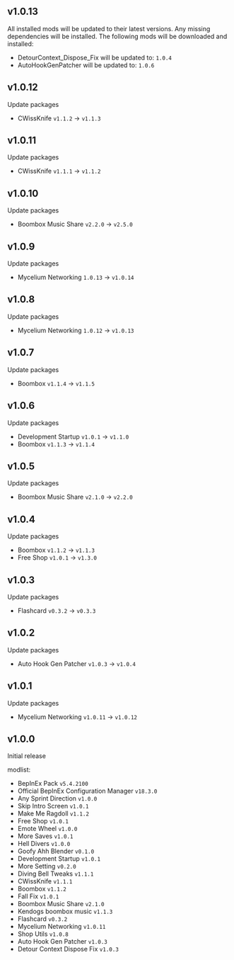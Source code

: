## v1.0.13

All installed mods will be updated to their latest versions.
Any missing dependencies will be installed.
The following mods will be downloaded and installed:


- DetourContext_Dispose_Fix will be updated to: `1.0.4`
- AutoHookGenPatcher will be updated to: `1.0.6`


## v1.0.12

Update packages

- CWissKnife `v1.1.2` -> `v1.1.3`


## v1.0.11

Update packages

- CWissKnife `v1.1.1` -> `v1.1.2`


## v1.0.10

Update packages

- Boombox Music Share `v2.2.0` -> `v2.5.0`


## v1.0.9

Update packages

- Mycelium Networking `1.0.13` -> `v1.0.14`


## v1.0.8

Update packages

- Mycelium Networking `1.0.12` -> `v1.0.13`


## v1.0.7

Update packages

- Boombox `v1.1.4` -> `v1.1.5`


## v1.0.6

Update packages

- Development Startup `v1.0.1` -> `v1.1.0`
- Boombox `v1.1.3` -> `v1.1.4`


## v1.0.5

Update packages

- Boombox Music Share `v2.1.0` -> `v2.2.0`


## v1.0.4

Update packages

- Boombox `v1.1.2` -> `v1.1.3`
- Free Shop `v1.0.1` -> `v1.3.0`


## v1.0.3

Update packages

- Flashcard `v0.3.2` -> `v0.3.3`


## v1.0.2

Update packages

- Auto Hook Gen Patcher `v1.0.3` -> `v1.0.4`


## v1.0.1

Update packages

- Mycelium Networking `v1.0.11` -> `v1.0.12`


## v1.0.0

Initial release

modlist:
- BepInEx Pack `v5.4.2100`
- Official BepInEx Configuration Manager `v18.3.0`
- Any Sprint Direction `v1.0.0`
- Skip Intro Screen `v1.0.1`
- Make Me Ragdoll `v1.1.2`
- Free Shop `v1.0.1`
- Emote Wheel `v1.0.0`
- More Saves `v1.0.1`
- Hell Divers `v1.0.0`
- Goofy Ahh Blender `v0.1.0`
- Development Startup `v1.0.1`
- More Setting `v0.2.0`
- Diving Bell Tweaks `v1.1.1`
- CWissKnife `v1.1.1`
- Boombox `v1.1.2`
- Fall Fix `v1.0.1`
- Boombox Music Share `v2.1.0`
- Kendogs boombox music `v1.1.3`
- Flashcard `v0.3.2`
- Mycelium Networking `v1.0.11`
- Shop Utils `v1.0.8`
- Auto Hook Gen Patcher `v1.0.3`
- Detour Context Dispose Fix `v1.0.3`